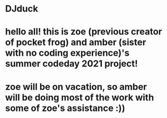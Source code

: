 # DJduck
# hello all! this is zoe (previous creator of pocket frog) and amber (sister with no coding experience)'s summer codeday 2021 project!
# zoe will be on vacation, so amber will be doing most of the work with some of zoe's assistance :))
